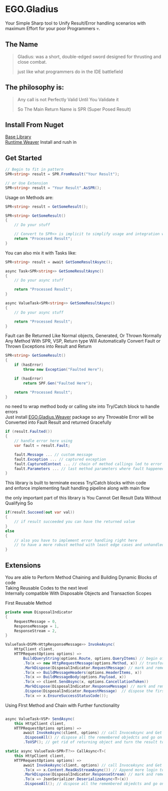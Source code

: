 # EGO.Gladius
Your Simple Sharp tool to Unify Result/Error handling scenarios with maximum Effort for your poor Programmers 💀.
## The Name
> Gladius: was a short, double-edged sword designed for thrusting and close combat.
>
> just like what programmers do in the IDE battlefield

## The philosophy is:
> Any call is not Perfectly Valid Until You Validate it
> 
> So The Main Return Name is SPR (Super Posed Result)


## Install From Nuget

[Base Library](https://www.nuget.org/packages/EGO.Gladius/) <br>
[Runtime Weaver](https://www.nuget.org/packages/EGO.Gladius.Weaver/)
Install and rush in

## Get Started
```csharp
// Begin to fit in pattern
SPR<string> result = SPR.FromResult("Your Result");

// or Use Extension
SPR<string> result = "Your Result".AsSPR();
```

Usage on Methods are:
```csharp
SPR<string> result = GetSomeResult();

SPR<string> GetSomeResult()
{
	// Do your stuff

	// Convert to SPR<> is implicit to simplify usage and integration with Codebases
	return "Processed Result";
}
```

You can also mix it with Tasks like:
```csharp
SPR<string> result = await GetSomeResultAsync();

async Task<SPR<string>> GetSomeResultAsync()
{
	// Do your async stuff

	return "Processed Result";
}

async ValueTask<SPR<string>> GetSomeResultAsync()
{
	// Do your async stuff

	return "Processed Result";
}
```

Fault can Be Returned Like Normal objects, Generated, Or Thrown Normally <br>
Any Method With SPR, VSP, Return type Will Automatically Convert Fault or Thrown Exceptions into Result and Return
```csharp
SPR<string> GetSomeResult()
{
    if (hasError)
        throw new Exception("Faulted Here");

    if (hasError)
        return SPF.Gen("Faulted Here");

    return "Processed Result";
}
```

no need to wrap method body or calling site into Try/Catch block to handle errors <br>
Just install [EGO.Gladius.Weaver](https://www.nuget.org/packages/EGO.Gladius/) package so any Throwable Error will be Converted into Fault Result and returned Gracefully
```csharp
if (result.Faulted())
{
    // handle error here using
    var fault = result.Fault;

	fault.Message ... // custom message
	fault.Exception ... // captured exception
	fault.CapturedContext ... // chain of method callings led to error
	fault.Parameters ... // last method parameters where fault happened
}
```

This library is built to terminate excess Try/Catch blocks within code <br>
and enforce implementing fault handling pipeline along with main flow

the only important part of this library is You Cannot Get Result Data Without Qualifying
So 
```csharp
if(result.Succeed(out var val))
{
    // if result succeeded you can have the returned value
}
else
{
    // also you have to implement error handling right here
    // to have a more robust method with least edge cases and unhandled errors/branches
}
```
## Extensions
You are able to Perform Method Chaining and Building Dynamic Blocks of code <br>
Taking Reusable Codes to the next level <br>
Internally compatible With Disposable Objects and Transaction Scopes

First Reusable Method
```csharp
private enum DisposalIndicator
{
	RequestMessage = 0,
	ResponseMessage = 1,
	ResponseStream = 2,
}

ValueTask<DSPR<HttpResponseMessage>> InvokeAsync(
    HttpClient client,
    HTTPRequestOptions options) =>
        BuildQueryString(options.Route, options.QueryItems) // begin of result pattern
        .To(x => new HttpRequestMessage(options.Method, x)) // transform into next stage
        .MarkDispose(DisposalIndicator.RequestMessage) // mark and remember disposable object
        .To(x => BuildMessageHeaders(options.HeaderItems, x))
        .To(x => BuildMessageBody(options.Payload, x))
        .To(x => client.SendAsync(x, options.CancellationToken))
        .MarkDispose(DisposalIndicator.ResponseMessage) // mark and remember another disposable object
        .Dispose(DisposalIndicator.RequestMessage)  // dispose the first object we marked before
        .To(x => x.EnsureSuccessStatusCode());
```

Using FIrst Method and Chain with Further functionality
```csharp

async ValueTask<VSP> SendAsync(
	this HttpClient client,
	HTTPRequestOptions options) =>
		await InvokeAsync(client, options) // call InvoceAsync and Get the First Part of the Chain
		.DisposeAll() // dispose all the remembered objedcts and go on
		.ToVSP(); // get rid of returning object and turn the result to void result only containing Compeleted flag and Fault

static async ValueTask<SPR<T?>> CallAsync<T>(
	this HttpClient client,
	HTTPRequestOptions options) =>
		await InvokeAsync(client, options) // call InvoceAsync and Get the First Part of the Chain
		.To(x => x.Content.ReadAsStreamAsync()) // Append more login to the chain
		.MarkDispose(DisposalIndicator.ResponseStream) // mark and remember another disposable object
		.To(x => JsonSerializer.DeserializeAsync<T>(x))
		.DisposeAll(); // dispose all the remembered objedcts and go on
```
